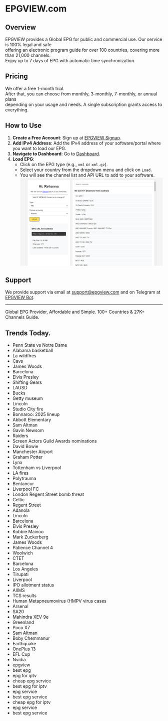 # EPGVIEW.com



## Overview
EPGVIEW provides a Global EPG for public and commercial use. Our service is 100% legal and safe\
offering an electronic program guide for over 100 countries, covering more than 21,000 channels.\
Enjoy up to 7 days of EPG with automatic time synchronization.

## Pricing
We offer a free 1-month trial. \
After that, you can choose from monthly, 3-monthly, 7-monthly, or annual plans \
depending on your usage and needs. A single subscription grants access to everything.

## How to Use
1. **Create a Free Account**: Sign up at [EPGVIEW Signup](https://epgview.com/signup.php).
2. **Add IPv4 Address**: Add the IPv4 address of your software/portal where you want to load our EPG.
3. **Navigate to Dashboard**: Go to [Dashboard](https://epgview.com/dashboard.php).
4. **Load EPG**:
   - Click on the EPG type (e.g., `xml` or `xml.gz`).
   - Select your country from the dropdown menu and click on `Load`.
   - You will see the channel list and API URL to add to your software.
![EPGVIEW](img/dashboard.png)
## Support
We provide support via email at [support@epgview.com](mailto:support@epgview.com) and on Telegram at [EPGVIEW Bot](https://t.me/epgview_bot).

---

Global EPG Provider, Affordable and Simple. 100+ Countries & 27K+ Channels Guide.

## Trends Today.

- Penn State vs Notre Dame
- Alabama basketball
- La wildfires
- Cavs
- James Woods
- Barcelona
- Elvis Presley
- Shifting Gears
- LAUSD
- Bucks
- Getty museum
- Lincoln
- Studio City fire
- Bonnaroo: 2025 lineup
- Abbott Elementary
- Sam Altman
- Gavin Newsom
- Raiders
- Screen Actors Guild Awards nominations
- David Bowie
- Manchester Airport
- Graham Potter
- Lynx
- Tottenham vs Liverpool
- LA fires
- Polytrauma
- Bentancur
- Liverpool FC
- London Regent Street bomb threat
- Celtic
- Regent Street
- Adanola
- Lincoln
- Barcelona
- Elvis Presley
- Kobbie Mainoo
- Mark Zuckerberg
- James Woods
- Patience Channel 4
- Woolwich
- CTET
- Barcelona
- Los Angeles
- Tirupati
- Liverpool
- IPO allotment status
- AIIMS
- TCS results
- Human Metapneumovirus (HMPV virus cases
- Arsenal
- SA20
- Mahindra XEV 9e
- Greenland
- Poco X7
- Sam Altman
- Boby Chemmanur
- Earthquake
- OnePlus 13
- EFL Cup
- Nvidia
- epgview
- best epg
- epg for iptv
- cheap epg service
- best epg for iptv
- epg service
- best epg service
- cheap epg for iptv
- epg service
- best epg service
